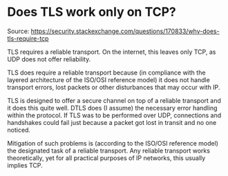 # Does TLS work only on TCP?

Source: https://security.stackexchange.com/questions/170833/why-does-tls-require-tcp

TLS requires a reliable transport. On the internet, this leaves only TCP, as UDP does not offer reliability. 

TLS does require a reliable transport because (in compliance with the layered architecture of the ISO/OSI reference model) it does not handle transport errors, lost packets or other disturbances that may occur with IP.

TLS is designed to offer a secure channel on top of a reliable transport and it does this quite well. DTLS does (I assume) the necessary error handling within the protocol. If TLS was to be performed over UDP, connections and handshakes could fail just because a packet got lost in transit and no one noticed.

Mitigation of such problems is (according to the ISO/OSI reference model) the designated task of a reliable transport. Any reliable transport works theoretically, yet for all practical purposes of IP networks, this usually implies TCP.
